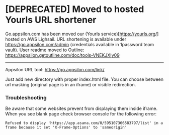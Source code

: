# [DEPRECATED] Moved to hosted Yourls URL shortener

Go.appsilon.com has been moved our (Yourls service)[https://yourls.org/] hosted on AWS Lighsail. URL shortening is available under https://go.appsilon.com/admin (credentials available in 1password team vault). User readme moved to Outline: https://appsilon.getoutline.com/doc/tools-VNEKJXIy09

----------------------

Appsilon URL tool: https://go.appsilon.com/link/

Just add new directory with proper index.html file.
You can choose between url masking (original page is in an iframe) or
visible redirection.


### Troubleshooting

Be aware that some websites prevent from displaying them inside iframe. When you see blank page
check browser console for the following error:

```
Refused to display 'https://app.asana.com/0/595107366583797/list' in a frame because it set 'X-Frame-Options' to 'sameorigin'
```
